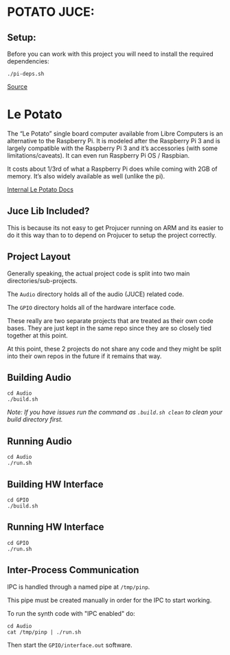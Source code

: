 # POTATO JUCE:

## Setup:

Before you can work with this project you will need to install the required dependencies:
```
./pi-deps.sh
```
[Source](https://github.com/juce-framework/JUCE/blob/master/docs/Linux%20Dependencies.md)

# Le Potato

The “Le Potato” single board computer available from Libre Computers is an alternative to the Raspberry Pi. It is modeled after the Raspberry Pi 3 and is largely compatible with the Raspberry Pi 3 and it’s accessories (with some limitations/caveats). It can even run Raspberry Pi OS / Raspbian.

It costs about 1/3rd of what a Raspberry Pi does while coming with 2GB of memory. It’s also widely available as well (unlike the pi).

[Internal Le Potato Docs](.docs/le-potato.md)

## Juce Lib Included?
This is because its not easy to get Projucer running on ARM and its easier to do it this way than to to depend on Projucer to setup the project correctly. 

## Project Layout
Generally speaking, the actual project code is split into two main directories/sub-projects. 

The `Audio` directory holds all of the audio (JUCE) related code. 

The `GPIO` directory holds all of the hardware interface code. 

These really are two separate projects that are treated as their own code bases. They are just kept in the same repo since they are so closely tied together at this point. 

At this point, these 2 projects do not share any code and they might be split into their own repos in the future if it remains that way. 


## Building Audio
```
cd Audio
./build.sh
```

*Note: If you have issues run the command as `.build.sh clean` to clean your build directory first.*

## Running Audio
```
cd Audio
./run.sh
```

## Building HW Interface
```
cd GPIO
./build.sh
```

## Running HW Interface
```
cd GPIO
./run.sh
```

## Inter-Process Communication
IPC is handled through a named pipe at `/tmp/pinp`. 

This pipe must be created manually in order for the IPC to start working. 

To run the synth code with "IPC enabled" do:
```
cd Audio
cat /tmp/pinp | ./run.sh
```

Then start the `GPIO/interface.out` software. 
